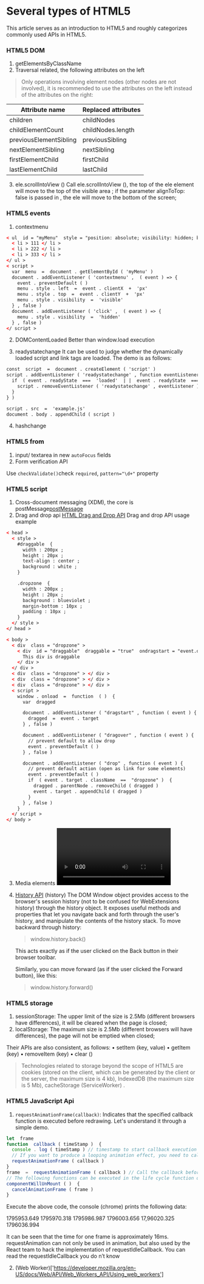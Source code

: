 Several types of HTML5
======================

This article serves as an introduction to HTML5 and roughly categorizes commonly used APIs in HTML5.

### HTML5 DOM

1. getElementsByClassName
2. Traversal related, the following attributes on the left

>Only operations involving element nodes (other nodes are not involved), it is recommended to use the attributes on the left instead of the attributes on the right:

| Attribute name |  Replaced attributes |
|---|---|
|children   | childNodes  |
| childElementCount  |  childNodes.length |
|  previousElementSibling | previousSibling  |
|  nextElementSibling | nextSibling  |
|  firstElementChild | firstChild  |
|  lastElementChild | lastChild  |

3. ele.scrollIntoView ()
Call ele.scrollIntoView (), the top of the ele element will move to the top of the visible area ; if the parameter alignToTop: false is passed in , the ele will move to the bottom of the screen;

### HTML5 events

1. contextmenu
```html
< ul  id = "myMenu"  style = "position: absolute; visibility: hidden; background-color: silver" >
  < li > 111 </ li >
  < li > 222 </ li >
  < li > 333 </ li >
</ ul >
< script >
  var  menu  =  document . getElementById ( 'myMenu' )
  document . addEventListener ( 'contextmenu' ,  ( event ) => {  
    event . preventDefault ( )
    menu . style . left  =  event . clientX  +  'px'
    menu . style . top  =  event . clientY  +  'px'
    menu . style . visibility  =  'visible'
  } , false ) 
  document . addEventListener ( 'click' ,  ( event ) => {  
    menu . style . visibility  =  'hidden'
  } , false ) 
</ script >
```
2. DOMContentLoaded
Better than window.load execution

3. readystatechange
It can be used to judge whether the dynamically loaded script and link tags are loaded. The demo is as follows:

```html
const  script  =  document . createElement ( 'script' )
script . addEventListener ( 'readystatechange' , function eventListener ( event ) {   
  if  ( event . readyState  ===  'loaded'  | |  event . readyState  ===  'complete' )  { // hack means, the browser's own problem 
    script . removeEventListener ( 'readystatechange' , eventListener ) 
  }
} )

script . src  =  'example.js'
document . body . appendChild ( script )
```

4. hashchange

### HTML5 from

1. input/ textarea in new `autoFocus` fields
2. Form verification API


Use `checkValidate()`check `required`, `pattern="\d+"` property


### HTML5 script


1. Cross-document messaging (XDM), the core is postMessage[postMessage]('https://developer.mozilla.org/en-US/docs/Web/API/Window/postMessage)
2. Drag and drop api [HTML Drag and Drop API]('https://developer.mozilla.org/en-US/docs/Web/API/HTML_Drag_and_Drop_API')
Drag and drop API usage example
```html
< head >
  < style >
    #draggable  {
      width : 200px ; 
      height : 20px ; 
      text-align : center ; 
      background : white ; 
    }

    .dropzone  {
      width : 200px ; 
      height : 20px ; 
      background : blueviolet ; 
      margin-bottom : 10px ; 
      padding : 10px ; 
    }
  </ style >
</ head >

< body >
  < div  class = "dropzone" >
    < div  id = "draggable"  draggable = "true"  ondragstart = "event.dataTransfer.setData ('text / plain', null)" >
      This div is draggable
    </ div >
  </ div >
  < div  class = "dropzone" > </ div >
  < div  class = "dropzone" > </ div >
  < div  class = "dropzone" > </ div >
  < script >
    window . onload  =  function  ( )  {
      var  dragged

      document . addEventListener ( "dragstart" , function ( event ) {   
        dragged  =  event . target
      } , false ) 

      document . addEventListener ( "dragover" , function ( event ) {   
        // prevent default to allow drop
        event . preventDefault ( )
      } , false ) 

      document . addEventListener ( "drop" , function ( event ) {   
        // prevent default action (open as link for some elements)
        event . preventDefault ( )
        if  ( event . target . className  ==  "dropzone" )  {
          dragged . parentNode . removeChild ( dragged )
          event . target . appendChild ( dragged )
        }
      } , false ) 
    }
  </ script >
</ body >
```
3. Media elements <video>, <audio>
4. [History API]('https://developer.mozilla.org/en-US/docs/Web/API/History_API') (history)
The DOM Window object provides access to the browser's session history (not to be confused for WebExtensions history) through the history object. It exposes useful methods and properties that let you navigate back and forth through the user's history, and manipulate the contents of the history stack.
To move backward through history:

    >window.history.back()

    This acts exactly as if the user clicked on the Back button in their browser toolbar.

    Similarly, you can move forward (as if the user clicked the Forward button), like this:

    >window.history.forward()

### HTML5 storage

1. sessionStorage: The upper limit of the size is 2.5Mb (different browsers have differences), it will be cleared when the page is closed;
2. localStorage: The maximum size is 2.5Mb (different browsers will have differences), the page will not be emptied when closed;

Their APIs are also consistent, as follows:
• setItem (key, value)
• getItem (key)
• removeItem (key)
• clear ()

>Technologies related to storage beyond the scope of HTML5 are cookies (stored on the client, which can be generated by the client or the server, the maximum size is 4 kb), IndexedDB (the maximum size is 5 Mb), cacheStorage (ServiceWorker) .


### HTML5 JavaScript Api
1. `requestAnimationFrame(callback)`: Indicates that the specified callback function is executed before redrawing. Let's understand it through a simple demo.

```js
let  frame
function  callback ( timeStamp )  {
  console . log ( timeStamp ) // timestamp to start callback execution 
  // If you want to produce a looping animation effect, you need to call requestAnimationFrame () again in the callback function
  requestAnimationFrame ( callback )
}
frame  =  requestAnimationFrame ( callback ) // Call the callback before the next redraw 
// The following functions can be executed in the life cycle function of the destruction period
componentWillUnMount ( )  {
  cancelAnimationFrame ( frame )
}
```

Execute the above code, the console (chrome) prints the following data: 

1795953.649
1795970.318
1795986.987
1796003.656
17,96020.325
1796036.994

It can be seen that the time for one frame is approximately 16ms. requestAnimation can not only be used in animation, but also used by the React team to hack the implementation of requestIdleCallback. You can read the requestIdleCallback you do n’t know

2. (Web Worker)['https://developer.mozilla.org/en-US/docs/Web/API/Web_Workers_API/Using_web_workers']